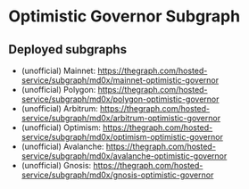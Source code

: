 # Optimistic Governor Subgraph

## Deployed subgraphs

- (unofficial) Mainnet: https://thegraph.com/hosted-service/subgraph/md0x/mainnet-optimistic-governor
- (unofficial) Polygon: https://thegraph.com/hosted-service/subgraph/md0x/polygon-optimistic-governor
- (unofficial) Arbitrum: https://thegraph.com/hosted-service/subgraph/md0x/arbitrum-optimistic-governor
- (unofficial) Optimism: https://thegraph.com/hosted-service/subgraph/md0x/optimism-optimistic-governor
- (unofficial) Avalanche: https://thegraph.com/hosted-service/subgraph/md0x/avalanche-optimistic-governor
- (unofficial) Gnosis: https://thegraph.com/hosted-service/subgraph/md0x/gnosis-optimistic-governor